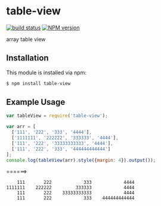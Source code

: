 table-view
========
[![build status](https://secure.travis-ci.org/ruanyl/table-view.svg)](http://travis-ci.org/ruanyl/table-view)
[![NPM version](https://badge.fury.io/js/table-view.svg)](http://badge.fury.io/js/table-view)

array table view

## Installation

This module is installed via npm:

``` bash
$ npm install table-view
```

## Example Usage

``` js
var tableView = require('table-view');

var arr = [
  ['111', '222', '333', '4444'],
  ['1111111', '222222', '333333', '4444'],
  ['111', '222', '33333333333', '4444'],
  ['111', '222', '333', '444444444444']
];
console.log(tableView(arr).style({margin: 4}).output());
```

======>

```
    111       222            333            4444
1111111    222222         333333            4444
    111       222    33333333333            4444
    111       222            333    444444444444
```
